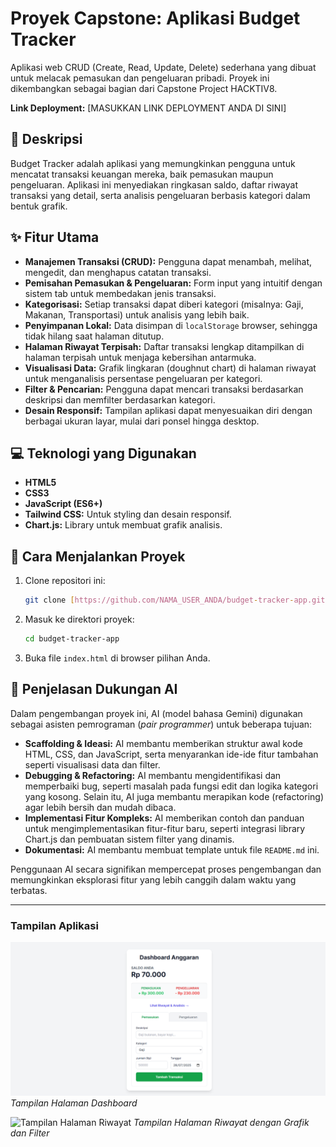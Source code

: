 # Proyek Capstone: Aplikasi Budget Tracker

Aplikasi web CRUD (Create, Read, Update, Delete) sederhana yang dibuat untuk melacak pemasukan dan pengeluaran pribadi. Proyek ini dikembangkan sebagai bagian dari Capstone Project HACKTIV8.

**Link Deployment:** [MASUKKAN LINK DEPLOYMENT ANDA DI SINI]

## 📜 Deskripsi

Budget Tracker adalah aplikasi yang memungkinkan pengguna untuk mencatat transaksi keuangan mereka, baik pemasukan maupun pengeluaran. Aplikasi ini menyediakan ringkasan saldo, daftar riwayat transaksi yang detail, serta analisis pengeluaran berbasis kategori dalam bentuk grafik.

## ✨ Fitur Utama

- **Manajemen Transaksi (CRUD):** Pengguna dapat menambah, melihat, mengedit, dan menghapus catatan transaksi.
- **Pemisahan Pemasukan & Pengeluaran:** Form input yang intuitif dengan sistem tab untuk membedakan jenis transaksi.
- **Kategorisasi:** Setiap transaksi dapat diberi kategori (misalnya: Gaji, Makanan, Transportasi) untuk analisis yang lebih baik.
- **Penyimpanan Lokal:** Data disimpan di `localStorage` browser, sehingga tidak hilang saat halaman ditutup.
- **Halaman Riwayat Terpisah:** Daftar transaksi lengkap ditampilkan di halaman terpisah untuk menjaga kebersihan antarmuka.
- **Visualisasi Data:** Grafik lingkaran (doughnut chart) di halaman riwayat untuk menganalisis persentase pengeluaran per kategori.
- **Filter & Pencarian:** Pengguna dapat mencari transaksi berdasarkan deskripsi dan memfilter berdasarkan kategori.
- **Desain Responsif:** Tampilan aplikasi dapat menyesuaikan diri dengan berbagai ukuran layar, mulai dari ponsel hingga desktop.

## 💻 Teknologi yang Digunakan

- **HTML5**
- **CSS3**
- **JavaScript (ES6+)**
- **Tailwind CSS:** Untuk styling dan desain responsif.
- **Chart.js:** Library untuk membuat grafik analisis.

## 🚀 Cara Menjalankan Proyek

1.  Clone repositori ini:
    ```bash
    git clone [https://github.com/NAMA_USER_ANDA/budget-tracker-app.git](https://github.com/NAMA_USER_ANDA/budget-tracker-app.git)
    ```
2.  Masuk ke direktori proyek:
    ```bash
    cd budget-tracker-app
    ```
3.  Buka file `index.html` di browser pilihan Anda.

## 🤖 Penjelasan Dukungan AI

Dalam pengembangan proyek ini, AI (model bahasa Gemini) digunakan sebagai asisten pemrograman (*pair programmer*) untuk beberapa tujuan:
- **Scaffolding & Ideasi:** AI membantu memberikan struktur awal kode HTML, CSS, dan JavaScript, serta menyarankan ide-ide fitur tambahan seperti visualisasi data dan filter.
- **Debugging & Refactoring:** AI membantu mengidentifikasi dan memperbaiki bug, seperti masalah pada fungsi edit dan logika kategori yang kosong. Selain itu, AI juga membantu merapikan kode (refactoring) agar lebih bersih dan mudah dibaca.
- **Implementasi Fitur Kompleks:** AI memberikan contoh dan panduan untuk mengimplementasikan fitur-fitur baru, seperti integrasi library Chart.js dan pembuatan sistem filter yang dinamis.
- **Dokumentasi:** AI membantu membuat template untuk file `README.md` ini.

Penggunaan AI secara signifikan mempercepat proses pengembangan dan memungkinkan eksplorasi fitur yang lebih canggih dalam waktu yang terbatas.

---

### Tampilan Aplikasi

![Tampilan Halaman Utama](https://github.com/NashirLidienillah/budget-tracker/blob/main/dashboard.png)
*Tampilan Halaman Dashboard*

![Tampilan Halaman Riwayat](https://placehold.co/600x400/a5b4fc/374151?text=Screenshot+Riwayat)
*Tampilan Halaman Riwayat dengan Grafik dan Filter*
